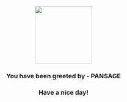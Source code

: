 <p align="center">
            <img src="https://raw.githubusercontent.com/PokeAPI/sprites/master/sprites/pokemon/511.png" width="150" height="150">
          </p>
          <h3 align="center">You have been greeted by - <b>PANSAGE</b></h3>
          <h3 align="center">Have a nice day!</h3>
